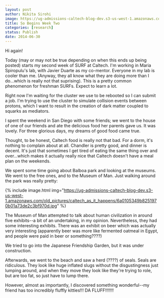 ```yaml
---
layout: post
author: Nikita Sirohi
image: https://ug-admissions-caltech-blog-dev.s3-us-west-1.amazonaws.com/old_pictures/caltech_as_it_happens/6a0105349b8251970b01a511d761c6970c.jpg
title: So Begins Week Two
categories: [research]
status: Publish
date: 2014-06-30
---
```



Hi again!

Today (may or may not be true depending on when this ends up being posted) starts my second week of SURF at Caltech. I'm working in Maria Spiropulu's lab, with Javier Duarte as my co-mentor. Everyone in my lab is cooler than me. (Anyway, they all know what they are doing more than I do...which is really not that suprising). This is a pretty common phenomenon for freshman SURFs. Expect to learn a lot.

Right now I'm waiting for the cluster we use to be rebooted so I can submit a job. I'm trying to use the cluster to simulate collision events between protons, which I want to result in the creation of dark matter coupled to squarks as mediators.

I spent the weekend in San Diego with some friends; we went to the house of one of our friends and ate the delicious food her parents gave us. It was lovely. For three glorious days, my dreams of good food came true.

Thought, to be honest, Caltech food is really not that bad. For a dorm, it's nothing to complain about at all. Chandler is pretty good, and dinner is decent. It's just that sometimes I get tired of eating the same thing over and over...which makes it actually really nice that Caltech doesn't have a meal plan on the weekends.

We spent some time going about Balboa park and looking at the museums. We went to the free ones, and to the Museum of Man. Just walking around the park was really pretty:


{% include image.html img="https://ug-admissions-caltech-blog-dev.s3-us-west-1.amazonaws.com/old_pictures/caltech_as_it_happens/6a0105349b8251970b01a73de2c3bf970d.jpg" %}

The Museum of Man attempted to talk about human civilization in around five exhibits--a bit of an undertaking, in my opinion. Nevertheless, they had some interesting exhibits. There was an exhibit on beer which was actually very interesting (apparently beer was more like fermented oatmeal in Egypt, and people were paid in beer or something????)

We tried to go into the Japanese Friendship Garden, but it was under construction.

Afterwards, we went to the beach and saw a herd (????) of seals. Seals are ridiculous. They look like huge inflated slugs without the disgustingness just lumping around, and when they move they look like they're trying to role, but are too fat, so just have to lump there.

However, almost as importantly, I discovered something wonderful--my friend has too incredibly fluffly kitties!!! DA FLUFF!!!!!!!

